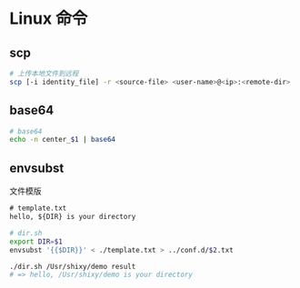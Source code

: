 # Linux 命令

## scp
```bash
# 上传本地文件到远程
scp [-i identity_file] -r <source-file> <user-name>@<ip>:<remote-dir>
```

## base64
```bash
# base64
echo -n center_$1 | base64
```

## envsubst
文件模版

```txt
# template.txt
hello, ${DIR} is your directory
```

```bash
# dir.sh
export DIR=$1
envsubst '{{$DIR}}' < ./template.txt > ../conf.d/$2.txt
```

```bash
./dir.sh /Usr/shixy/demo result
# => hello, /Usr/shixy/demo is your directory
```
